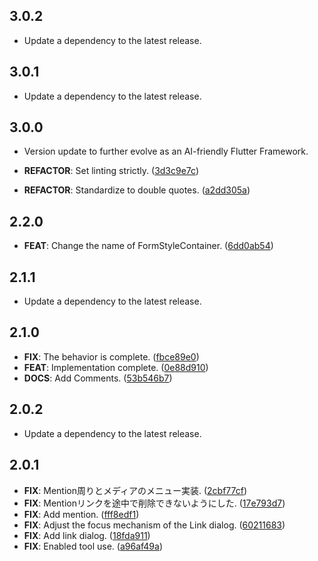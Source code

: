 ## 3.0.2

 - Update a dependency to the latest release.

## 3.0.1

 - Update a dependency to the latest release.

## 3.0.0

 - Version update to further evolve as an AI-friendly Flutter Framework.

 - **REFACTOR**: Set linting strictly. ([3d3c9e7c](https://github.com/mathrunet/flutter_masamune/commit/3d3c9e7c3b6901faf76f1b3b5b40ea518f319eb4))
 - **REFACTOR**: Standardize to double quotes. ([a2dd305a](https://github.com/mathrunet/flutter_masamune/commit/a2dd305a6582049ced8dc1280487fe7def8080b9))

## 2.2.0

 - **FEAT**: Change the name of FormStyleContainer. ([6dd0ab54](https://github.com/mathrunet/flutter_masamune/commit/6dd0ab5406474f19cf7bd9436c2ea60268b1eb11))

## 2.1.1

 - Update a dependency to the latest release.

## 2.1.0

 - **FIX**: The behavior is complete. ([fbce89e0](https://github.com/mathrunet/flutter_masamune/commit/fbce89e0a6f58ee6565522a05a5baab4fdb1ad7c))
 - **FEAT**: Implementation complete. ([0e88d910](https://github.com/mathrunet/flutter_masamune/commit/0e88d910355a609bb7d4dbe3e3e1c05c362b6b14))
 - **DOCS**: Add Comments. ([53b546b7](https://github.com/mathrunet/flutter_masamune/commit/53b546b71c28933f32a04bdc97a93bc261737243))

## 2.0.2

 - Update a dependency to the latest release.

## 2.0.1

 - **FIX**: Mention周りとメディアのメニュー実装. ([2cbf77cf](https://github.com/mathrunet/flutter_masamune/commit/2cbf77cfa6de611172b2ef0b9231f2f6d1799bcb))
 - **FIX**: Mentionリンクを途中で削除できないようにした. ([17e793d7](https://github.com/mathrunet/flutter_masamune/commit/17e793d7233d8cf0b208129c7ae75a2206276234))
 - **FIX**: Add mention. ([fff8edf1](https://github.com/mathrunet/flutter_masamune/commit/fff8edf1bc78ab49876256f69107e3dd9a91ecaf))
 - **FIX**: Adjust the focus mechanism of the Link dialog. ([60211683](https://github.com/mathrunet/flutter_masamune/commit/60211683ff72e65a8c4aff6e6c56ac5b14f737dd))
 - **FIX**: Add link dialog. ([18fda911](https://github.com/mathrunet/flutter_masamune/commit/18fda9112138d37aebeb55dea61ac56df57dd45d))
 - **FIX**: Enabled tool use. ([a96af49a](https://github.com/mathrunet/flutter_masamune/commit/a96af49ab1f8c8f3eb38fbef3c0ced69ec6469d4))

